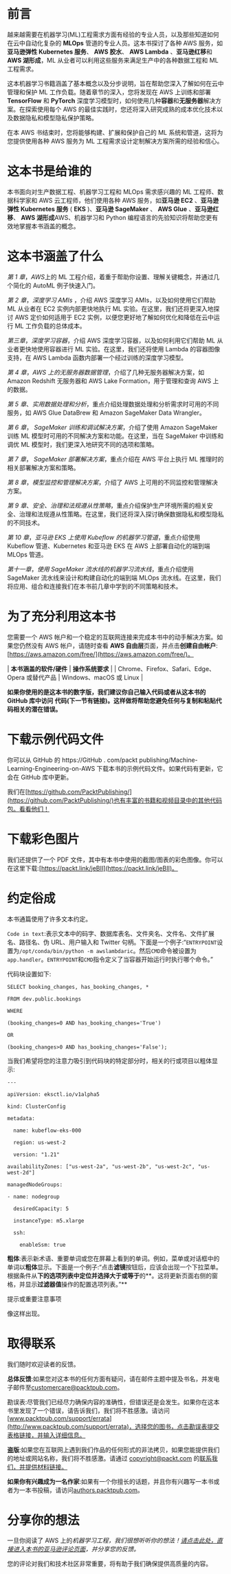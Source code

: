 

# 前言

越来越需要在机器学习(ML)工程需求方面有经验的专业人员，以及那些知道如何在云中自动化复杂的 **MLOps** 管道的专业人员。这本书探讨了各种 AWS 服务，如**亚马逊弹性 Kubernetes 服务**、 **AWS 胶水**、 **AWS Lambda** 、**亚马逊红移**和 **AWS 湖形成**，ML 从业者可以利用这些服务来满足生产中的各种数据工程和 ML 工程需求。

这本机器学习书籍涵盖了基本概念以及分步说明，旨在帮助您深入了解如何在云中管理和保护 ML 工作负载。随着章节的深入，您将发现在 AWS 上训练和部署 **TensorFlow** 和 **PyTorch** 深度学习模型时，如何使用几种**容器**和**无服务器**解决方案。在探索使用每个 AWS 的最佳实践时，您还将深入研究成熟的成本优化技术以及数据隐私和模型隐私保护策略。

在本 AWS 书结束时，您将能够构建、扩展和保护自己的 ML 系统和管道，这将为您提供使用各种 AWS 服务为 ML 工程需求设计定制解决方案所需的经验和信心。

# 这本书是给谁的

本书面向对生产数据工程、机器学习工程和 MLOps 需求感兴趣的 ML 工程师、数据科学家和 AWS 云工程师，他们使用各种 AWS 服务，如**亚马逊 EC2** 、**亚马逊弹性 Kubernetes 服务** ( **EKS** )、**亚马逊 SageMaker** 、 **AWS Glue** 、**亚马逊红移**、 **AWS 湖形成**AWS、机器学习和 Python 编程语言的先验知识将帮助您更有效地掌握本书涵盖的概念。

# 这本书涵盖了什么

*第 1 章*，*AWS*上的 ML 工程介绍，着重于帮助你设置、理解关键概念，并通过几个简化的 AutoML 例子快速入门。

*第 2 章*，*深度学习 AMIs* ，介绍 AWS 深度学习 AMIs，以及如何使用它们帮助 ML 从业者在 EC2 实例内部更快地执行 ML 实验。在这里，我们还将更深入地探讨 AWS 定价如何适用于 EC2 实例，以便您更好地了解如何优化和降低在云中运行 ML 工作负载的总体成本。

*第三章*，*深度学习容器*，介绍 AWS 深度学习容器，以及如何利用它们帮助 ML 从业者更快地使用容器进行 ML 实验。在这里，我们还将使用 Lambda 的容器图像支持，在 AWS Lambda 函数内部署一个经过训练的深度学习模型。

*第 4 章*，*AWS 上的无服务器数据管理*，介绍了几种无服务器解决方案，如 Amazon Redshift 无服务器和 AWS Lake Formation，用于管理和查询 AWS 上的数据。

*第 5 章*、*实用数据处理和分析*，重点介绍处理数据处理和分析需求时可用的不同服务，如 AWS Glue DataBrew 和 Amazon SageMaker Data Wrangler。

*第 6 章*， *SageMaker 训练和调试解决方案*，介绍了使用 Amazon SageMaker 训练 ML 模型时可用的不同解决方案和功能。在这里，当在 SageMaker 中训练和调优 ML 模型时，我们更深入地研究不同的选项和策略。

*第 7 章*， *SageMaker 部署解决方案*，重点介绍在 AWS 平台上执行 ML 推理时的相关部署解决方案和策略。

*第 8 章*，*模型监控和管理解决方案*，介绍了 AWS 上可用的不同监控和管理解决方案。

*第 9 章*、*安全、治理和法规遵从性策略*，重点介绍保护生产环境所需的相关安全、治理和法规遵从性策略。在这里，我们还将深入探讨确保数据隐私和模型隐私的不同技术。

*第 10 章*，*亚马逊 EKS 上使用 Kubeflow 的机器学习管道*，重点介绍使用 Kubeflow 管道、Kubernetes 和亚马逊 EKS 在 AWS 上部署自动化的端到端 MLOps 管道。

*第十一章*，*使用 SageMaker 流水线的机器学习流水线*，重点介绍使用 SageMaker 流水线来设计和构建自动化的端到端 MLOps 流水线。在这里，我们将应用、组合和连接我们在本书前几章中学到的不同策略和技术。

# 为了充分利用这本书

您需要一个 AWS 帐户和一个稳定的互联网连接来完成本书中的动手解决方案。如果您仍然没有 AWS 帐户，请随时查看 **AWS 自由层**页面，并点击**创建自由帐户**:[https://aws.amazon.com/free/](https://aws.amazon.com/free/)。

| **本书涵盖的软件/硬件** | **操作系统要求** |
| Chrome、Firefox、Safari、Edge、Opera 或替代产品 | Windows、macOS 或 Linux |

**如果你使用的是这本书的数字版，我们建议你自己输入代码或者从这本书的 GitHub 库中访问** **代码(下一节有链接)。这样做将帮助您避免任何与复制和粘贴代码相关的潜在错误。**

# 下载示例代码文件

你可以从 GitHub 的 https://GitHub . com/packt publishing/Machine-Learning-Engineering-on-AWS 下载本书的示例代码文件。如果代码有更新，它会在 GitHub 库中更新。

我们在[https://github.com/PacktPublishing/](https://github.com/PacktPublishing/)也有丰富的书籍和视频目录中的其他代码包。看看他们！

# 下载彩色图片

我们还提供了一个 PDF 文件，其中有本书中使用的截图/图表的彩色图像。你可以在这里下载:[https://packt.link/jeBII](https://packt.link/jeBII)。

# 约定俗成

本书通篇使用了许多文本约定。

`Code in text`:表示文本中的码字、数据库表名、文件夹名、文件名、文件扩展名、路径名、伪 URL、用户输入和 Twitter 句柄。下面是一个例子:“`ENTRYPOINT`设置为`/opt/conda/bin/python -m awslambdaric`。然后`CMD`命令被设置为`app.handler`。`ENTRYPOINT`和`CMD`指令定义了当容器开始运行时执行哪个命令。”

代码块设置如下:

```
SELECT booking_changes, has_booking_changes, * 

FROM dev.public.bookings 

WHERE 

(booking_changes=0 AND has_booking_changes='True') 

OR 

(booking_changes>0 AND has_booking_changes='False');
```

当我们希望将您的注意力吸引到代码块的特定部分时，相关的行或项目以粗体显示:

```
---

apiVersion: eksctl.io/v1alpha5

kind: ClusterConfig

metadata:

  name: kubeflow-eks-000

  region: us-west-2

  version: "1.21"

availabilityZones: ["us-west-2a", "us-west-2b", "us-west-2c", "us-west-2d"]

managedNodeGroups:

- name: nodegroup

  desiredCapacity: 5

  instanceType: m5.xlarge

  ssh:

    enableSsm: true
```

**粗体**:表示新术语、重要单词或您在屏幕上看到的单词。例如，菜单或对话框中的单词以**粗体**显示。下面是一个例子:“点击**滤镜**按钮后，应该会出现一个下拉菜单。根据条件从**下的选项列表中定位并选择大于或等于**的**。这将更新页面右侧的窗格，并显示**过滤器值**操作的配置选项列表。”**

提示或重要注意事项

像这样出现。

# 取得联系

我们随时欢迎读者的反馈。

**总体反馈**:如果您对这本书的任何方面有疑问，请在邮件主题中提及书名，并发电子邮件至[customercare@packtpub.com](http://customercare@packtpub.com)。

勘误表:尽管我们已经尽力确保内容的准确性，但错误还是会发生。如果你在这本书里发现了一个错误，请告诉我们，我们将不胜感激。请访问[www.packtpub.com/support/errata](http://www.packtpub.com/support/errata)，选择您的图书，点击勘误表提交表格链接，并输入详细信息。

**盗版**:如果您在互联网上遇到我们作品的任何形式的非法拷贝，如果您能提供我们的地址或网站名称，我们将不胜感激。请通过 copyright@packt.com 的[联系我们，并提供材料链接。](http://copyright@packt.com)

**如果你有兴趣成为一名作家**:如果有一个你擅长的话题，并且你有兴趣写一本书或者为一本书投稿，请访问[authors.packtpub.com](http://authors.packtpub.com)。

# 分享你的想法

一旦你阅读了 AWS 上的*机器学习工程，我们很想听听你的想法！[请点击此处，直接进入本书的亚马逊评论页面](https://packt.link/r/1-803-24759-2%0D)，并分享您的反馈。*

您的评论对我们和技术社区非常重要，将有助于我们确保提供高质量的内容。